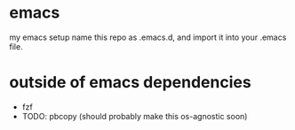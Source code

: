 # emacs
my emacs setup
name this repo as .emacs.d, and import it into your .emacs file.

# outside of emacs dependencies
* fzf
* TODO: pbcopy (should probably make this os-agnostic soon)
